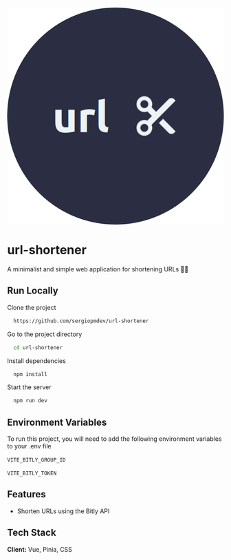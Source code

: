 ![Logo](https://github.com/sergiopmdev/url-shortener/blob/main/url-shortener-logo.png?raw=true)

# url-shortener

A minimalist and simple web application for shortening URLs 📏🧐

## Run Locally

Clone the project

```bash
  https://github.com/sergiopmdev/url-shortener
```

Go to the project directory

```bash
  cd url-shortener
```

Install dependencies

```bash
  npm install
```

Start the server

```bash
  npm run dev
```

## Environment Variables

To run this project, you will need to add the following environment variables to your .env file

`VITE_BITLY_GROUP_ID`

`VITE_BITLY_TOKEN`

## Features

- Shorten URLs using the Bitly API

## Tech Stack

**Client:** Vue, Pinia, CSS
